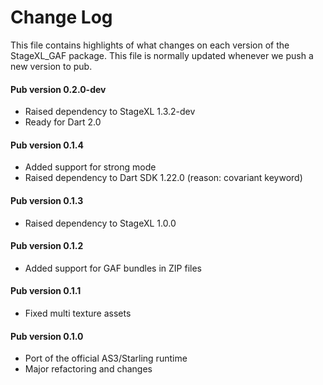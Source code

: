 # Change Log

This file contains highlights of what changes on each version of the StageXL_GAF
package. This file is normally updated whenever we push a new version to pub.

#### Pub version 0.2.0-dev
  * Raised dependency to StageXL 1.3.2-dev
  * Ready for Dart 2.0

#### Pub version 0.1.4
  * Added support for strong mode
  * Raised dependency to Dart SDK 1.22.0 (reason: covariant keyword)

#### Pub version 0.1.3
  * Raised dependency to StageXL 1.0.0

#### Pub version 0.1.2
  * Added support for GAF bundles in ZIP files

#### Pub version 0.1.1
  * Fixed multi texture assets

#### Pub version 0.1.0
  * Port of the official AS3/Starling runtime
  * Major refactoring and changes
